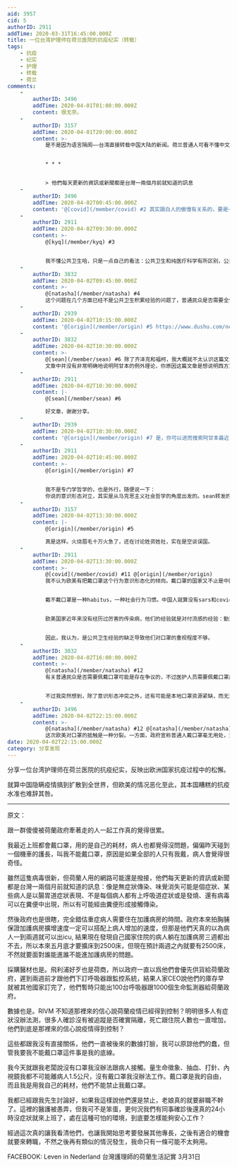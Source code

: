 ```yaml
---
aid: 3957
cid: 5
authorID: 2911
addTime: 2020-03-31T16:45:00.000Z
title: 一位台湾护理师在荷兰医院的抗疫纪实（转载）
tags:
    - 抗疫
    - 纪实
    - 护理
    - 转载
    - 荷兰
comments:
    -
        authorID: 3496
        addTime: 2020-04-01T01:00:00.000Z
        content: 很无奈。
    -
        authorID: 3157
        addTime: 2020-04-01T20:00:00.000Z
        content: >-
            是不是因为语言隔阂——台湾直接转载中国大陆的新闻。荷兰普通人可看不懂中文。虽然中国多个团队有发表论文，但是要从高高的学术殿堂，进入到政府的决策，再下降为老百姓的常识，也许一两个月的时差就是这么来的。


            * * *


            > 他們每天更新的資訊或新聞都是台灣一兩個月前就知道的訊息
    -
        authorID: 3496
        addTime: 2020-04-02T00:45:00.000Z
        content: '@[covid](/member/covid) #2 其实跟白人的傲慢有关系的，要是一开始是在欧洲爆发，荷兰人绝不会这样的。'
    -
        authorID: 2911
        addTime: 2020-04-02T09:30:00.000Z
        content: >-
            @[kyq](/member/kyq) #3


            我不懂公共卫生哈，只是一点自己的看法：公共卫生和纯医疗科学有所区别，公共卫生很大程度上是靠实践积累经验。亚洲的公共卫生专家和医生（不是政府官员）有了sars的经验，也多亏这次疫情在亚洲发生得早，因此亚洲医疗人员在经验上比欧洲丰富得多。
    -
        authorID: 3832
        addTime: 2020-04-02T09:45:00.000Z
        content: >-
            @[natasha](/member/natasha) #4
            这个问题在几个方面已经不是公共卫生积累经验的问题了，普通民众是否需要全体佩戴口罩可能存在争议，但是医护人员在任何时候都应该配戴口罩，更何况是诊治患有传染性疾病的患者。私以为欧美公众将带不带口罩问题政治化，将其变成了意识形态的对立
    -
        authorID: 2939
        addTime: 2020-04-02T10:15:00.000Z
        content: '@[origin](/member/origin) #5 https://www.dushu.com/news/13069/'
    -
        authorID: 3832
        addTime: 2020-04-02T10:30:00.000Z
        content: >-
            @[sean](/member/sean) #6 除了齐泽克和福柯，我大概就不太认识这篇文章当中提到的哲学家
            文章中并没有非常明确地说明阿甘本的例外理论，你原因这篇文章是想说明西方意识形态的对立吗？
    -
        authorID: 2911
        addTime: 2020-04-02T10:30:00.000Z
        content: |-
            @[sean](/member/sean) #6

            好文章，谢谢分享。
    -
        authorID: 2939
        addTime: 2020-04-02T10:30:00.000Z
        content: '@[origin](/member/origin) #7 是，你可以进而搜索阿甘本最近的其他文章。'
    -
        authorID: 2911
        addTime: 2020-04-02T10:45:00.000Z
        content: >-
            @[origin](/member/origin) #7


            我不是专门学哲学的，也是外行，随便说一下：
            你说的意识形态对立，其实是从马克思主义社会哲学的角度出发的。sean转发的这篇文章中哲学家门派各异：齐泽克是精神分析学派的；巴特勒是研究Gender的；阿甘本也是研究社会哲学的，他和韩炳哲都收到了海德格尔的影响，即德国文化批判哲学和诠释学那一个派别。
    -
        authorID: 3157
        addTime: 2020-04-02T13:30:00.000Z
        content: |-
            @[origin](/member/origin) #5

            真是这样。火烧眉毛十万火急了，还在讨论姓资姓社，实在是空谈误国。
    -
        authorID: 2911
        addTime: 2020-04-02T13:30:00.000Z
        content: >-
            @[covid](/member/covid) #11 @[origin](/member/origin)
            我不认为欧美有把戴口罩这个行为意识形态化的倾向。戴口罩的国家又不止是中国，台湾、香港、日本都在戴口罩。说起戴口罩欧美也不会第一时间直接联想到社会主义中国。因此很难说有意识形态对立问题。


            戴不戴口罩是一种habitus，一种社会行为习惯。中国人就算没有sars和covid-19，也时常会有人戴口罩，起到防风保暖的作用。欧美人士则没有这种习惯。


            欧美国家近年来没有经历过厉害的传染病，他们的经验就是对付流感的经验：勤洗手，少握手。


            因此，我认为，是公共卫生经验的缺乏导致他们对口罩的重视程度不够。
    -
        authorID: 3832
        addTime: 2020-04-02T16:00:00.000Z
        content: >-
            @[natasha](/member/natasha) #12
            有关普通民众是否需要佩戴口罩可能是存在争议的，不过医护人员需要佩戴口罩应该是无需质疑的。我人在北卡，平时学校医院里医生大多数时候也会佩戴着口罩，但是在此篇日记当中说到不让医护人员佩戴口罩难以认为是一个理性的行为。


            不过我突然想到，除了意识形态冲突之外，还有可能是本地口罩资源紧缺，而无法供应所有医务人员。因而为了维护医护人员士气，禁止少部分人员戴口罩，算是还不寡而患不均。究竟是意识形态还是维稳，还是要看那位老板是怎么想的，不过无论哪种行为都算不上理性。
    -
        authorID: 3496
        addTime: 2020-04-02T22:15:00.000Z
        content: >-
            @[natasha](/member/natasha) #12 @[natasha](/member/natasha) #4
            这次欧美对口罩的抵触是一种分裂。一方面，政府宣称普通人戴口罩毫无用处，至少一部分人把口罩当作是种族标志，成为震惊和厌恶的引子；另一方面，政府又承认口罩对医护人员的必要性，把口罩的生产/进出口变成一种政治动员/武器。
date: 2020-04-02T22:15:00.000Z
category: 分享发现
---
```


分享一位台湾护理师在荷兰医院的抗疫纪实，反映出欧洲国家抗疫过程中的松懈。

就算中国隐瞒疫情搞到扩散到全世界，但欧美的情况恶化至此，其本国糟糕的抗疫水准也难辞其咎。

* * *

原文：

跟一群傻傻被荷蘭政府牽著走的人一起工作真的覺得很累。

我最近上班都會戴口罩，用的是自己的耗材，病人也都覺得沒問題，偏偏昨天碰到一個機車的護長，叫我不能戴口罩，原因是如果全部的人只有我戴，病人會覺得很奇怪。

雖然這隻病毒很新，但荷蘭人用的網路可能還是撥接，他們每天更新的資訊或新聞都是台灣一兩個月前就知道的訊息：像是無症狀傳染、味覺消失可能是個症狀、某些病人是以腸胃道症狀表現、不是每個病人都有上呼吸道症狀或是發燒、還有病毒可以在糞便中出現，所以有可能經由糞便形成接觸傳染。

然後政府也是很瞎，完全錯估重症病人需要住在加護病房的時間。政府本來拍胸脯保證加護病房擴增速度一定可以搭配上病人增加的速度，但那是他們天真的以為病人一到兩週就可以出icu, 結果現在發現自己國家住院的病人躺在加護病房三週都出不去，所以本來五月底才要擴床到2500床，但現在預計兩週之內就要有2500床，不然就要面對誰能進誰不能進加護病房的問題。

採購醫材也是。飛利浦好歹也是荷商，所以政府一直以爲他們會優先供貨給荷蘭政府，遲到兩週前才跟他們下訂呼吸器跟監控系統，結果人家CEO說他們的庫存早就被其他國家訂完了，他們暫時只能出100台呼吸器跟1000個生命監測器給荷蘭政府。

數據也是。RIVM 不知道那裡來的信心說荷蘭疫情已經得到控制？明明很多人有症狀沒辦法測，很多人確診沒有被追蹤是否確實隔離，死亡跟住院人數也一直增加，他們到底是那裡來的信心說疫情得到控制？

這些都跟我沒有直接關係，他們一直被後來的數據打臉，我可以原諒他們的蠢，但管我要我不能戴口罩這件事是我的底線。

我今天就跟我老闆說沒有口罩我沒辦法跟病人接觸。量生命徵象、抽血、打針、內視鏡我都不可能離病人1.5公尺，沒有戴口罩我沒辦法工作。戴口罩是我的自由，而且我是用我自己的耗材，他們不能禁止我戴口罩。

我都已經跟我先生討論好，如果我這樣說他們還是禁止，老娘真的就要辭職不幹了。這裡的醫護被愚弄，但我可不是笨蛋，更何況我們有同事確診後還真的24小時沒症狀就來上班了，處在這種可怕的環境，到底要怎樣能夠安心工作？

經過這次真的讓我看清他們，也讓我開始思考要發展其他專長，之後有適合的機會就要來轉職，不然之後再有類似的情況發生，我命只有一條可能不太夠用。

FACEBOOK: Leven in Nederland 台灣護理師的荷蘭生活記實 3月31日
